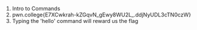 1. Intro to Commands
2. pwn.college{E7XCwkrah-kZGqvN_gEwy8WU2L_.ddjNyUDL3cTN0czW}
3. Typing the 'hello' command will reward us the flag
